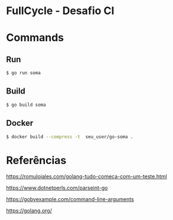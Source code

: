 # FullCycle - Desafio CI


# Commands

## Run 

```bash 
$ go run soma
```
## Build

```bash
$ go build soma
```

## Docker
```bash
$ docker build --compress -t  seu_user/go-soma .
```



# Referências 

https://romulojales.com/golang-tudo-comeca-com-um-teste.html

https://www.dotnetperls.com/parseint-go

https://gobyexample.com/command-line-arguments

https://golang.org/